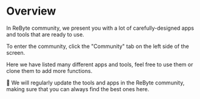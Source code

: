 # Overview

In ReByte community, we present you with a lot of carefully-designed apps and tools that are ready to use. 

To enter the community, click the "Community" tab on the left side of the screen.

Here we have listed many different apps and tools, feel free to use them or clone them to add more functions.

🎊 We will regularly update the tools and apps in the ReByte community, making sure that you can always find the best ones here. 